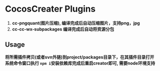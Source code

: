 # CocosCreater Plugins
1. **cc-pngquant(图片压缩), 编译完成后自动压缩图片，支持png，jpg**
2. **cc-cc-wx-subpackages 编译完成后自动将资源分包**




## Usage
  **将所需插件拷贝(或者svn外链)到project/packages目录下，在其插件目录打开系统命令窗口执行
  `npm i`安装依赖库完成后重启creator即可, 需要node环境支持**



